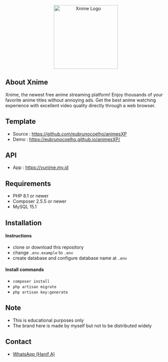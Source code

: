 <p align="center"><a href="https://xnime.mrhrtz.my.id" target="_self"><img onerror="this.src = '{{ url('assets/img/logo/2.png') }}'" src="./public/assets/img/logo/logo-medium.png" width="200" alt="Xnime Logo"></a></p>


## About Xnime

Xnime, the newest free anime streaming platform! Enjoy thousands of your favorite anime titles without annoying ads. Get the best anime watching experience with excellent video quality directly through a web browser.

## Template
- Source : https://github.com/eubrunocoelho/animesXP
- Demo   : https://eubrunocoelho.github.io/animesXP/

## API
- App : https://vunime.my.id

## Requirements

- PHP 8.1 or newer
- Composer 2.5.5 or newer
- MySQL 15.1 

## Installation

#### Instructions
- clone or download this repository
- change `.env.example` to `.env`
- create database and configure database name at `.env`

#### Install commands
- `composer install`
- `php artisan migrate`
- `php artisan key:generate`

## Note
- This is educational purposes only
- The brand here is made by myself but not to be distributed widely


## Contact

- [WhatsApp (Hanif A)](https://wa.me/6285559038021)
